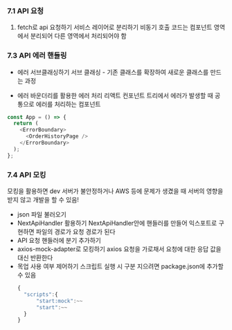 ### 7.1 API 요청

1. fetch로 api 요청하기
   서비스 레이어로 분리하기
   비동기 호출 코드는 컴포넌트 영역에서 분리되어 다른 영역에서 처리되어야 함

### 7.3 API 에러 핸들링

- 에러 서브클래싱하기
  서브 클래싱 - 기존 클래스를 확장하여 새로운 클래스를 만드는 과정

- 에러 바운더리를 활용한 에러 처리
  리액트 컨포넌트 트리에서 에러가 발생할 때 공통으로 에러를 처리하는 컴포넌트

```ts
const App = () => {
  return (
    <ErrorBoundary>
      <OrderHistoryPage />
    </ErrorBoundary>
  );
};
```

### 7.4 API 모킹

모킹을 활용하면 dev 서버가 불안정하거나 AWS 등에 문제가 생겼을 때 서버의 영향을 받지 않고 개발을 할 수 있음!

- json 파일 불러오기
- NextApiHandler 활용하기
  NextApiHandler안에 핸들러를 만들어 익스포트로 구현하면 파일의 경로가 요청 경로가 된다
- API 요청 핸들러에 분기 추가하기
- axios-mock-adapter로 모킹하기
  axios 요청을 가로채서 요청에 대한 응답 값을 대신 반환한다
- 목업 사용 여부 제어하기
  스크립트 실행 시 구분 지으려면 package.json에 추가할 수 있음
  ```ts
  {
    "scripts":{
        "start:mock":~~
        "start":~~
    }
  }
  ```
